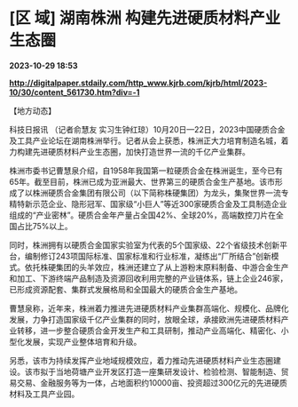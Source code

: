 # [区 域] 湖南株洲 构建先进硬质材料产业生态圈

**2023-10-29 18:53**

**http://digitalpaper.stdaily.com/http_www.kjrb.com/kjrb/html/2023-10/30/content_561730.htm?div=-1**

 【地方动态】

 科技日报讯 （记者俞慧友 实习生钟红琼）10月20日—22日，2023中国硬质合金及工具产业论坛在湖南株洲举行。记者从会上获悉，株洲正大力培育制造名城，着力构建先进硬质材料产业生态圈，加快打造世界一流的千亿产业集群。

 株洲市委书记曹慧泉介绍，自1958年我国第一粒硬质合金在株洲诞生，至今已有65年。截至目前，株洲已成为亚洲最大、世界第三的硬质合金生产基地。该市形成了以株洲硬质合金集团有限公司（以下简称株硬集团）为龙头，集聚世界一流专精特新示范企业、隐形冠军、国家级“小巨人”等近300家硬质合金及工具制造企业组成的“产业密林”。硬质合金年产量占全国42%、全球20%，高端数控刀片在全国占比75%以上。

 同时，株洲拥有以硬质合金国家实验室为代表的5个国家级、22个省级技术创新平台，编制修订243项国际标准、国家标准和行业标准，凝练出“厂所结合”创新模式。依托株硬集团的头羊效应，株洲还建立了从上游粉末原料制备、中游合金生产和加工、下游终端产品制造及资源回收利用完整的产业链体系，链上企业246家，已形成资源配套、集群式发展格局和全国最大的硬质合金生产基地。

 曹慧泉称，近年来，株洲着力推进先进硬质材料产业集群高端化、规模化、品牌化发展，力争打造国家级千亿产业集群的同时，放眼全球，承接欧洲先进硬质材料产业转移，进一步整合硬质合金开发生产和工具研制，推动产业高端化、精密化、小型化发展，实现产业整体培育和升级。

 另悉，该市为持续发挥产业地域规模效应，着力推动先进硬质材料产业生态圈建设。该市拟于当地荷塘产业开发区打造一座集研发设计、检验检测、智能制造、贸易交易、金融服务等为一体，占地面积约10000亩、投资超过300亿元的先进硬质材料及工具产业园。